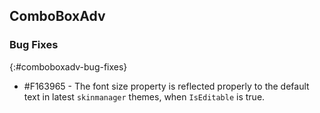 ## ComboBoxAdv

### Bug Fixes
{:#comboboxadv-bug-fixes}

* \#F163965 - The font size property is reflected properly to the default text in latest `skinmanager` themes, when `IsEditable` is true.